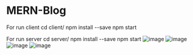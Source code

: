# MERN-Blog
For run client
cd client/
npm install --save
npm start

For run server
cd server/
npm install --save
npm start
![image](https://user-images.githubusercontent.com/39830419/127015677-ba3e107b-e316-4df8-85f5-0b60b6960b2b.png)
![image](https://user-images.githubusercontent.com/39830419/127015705-4408f79d-41f8-4113-abcf-416f83d5e254.png)
![image](https://user-images.githubusercontent.com/39830419/127015816-3ab03b6f-bec9-41a0-9188-2d8c459ac237.png)
![image](https://user-images.githubusercontent.com/39830419/127015795-2c1d79f8-bd4e-49ae-8810-d5baea081f6b.png)
